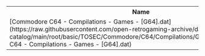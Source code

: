 <table>
<tr><th>Name</th><th>Size</th></tr>
<tr><td>
[Commodore C64 - Compilations - Games - [G64].dat](https://raw.githubusercontent.com/open-retrogaming-archive/dat-catalog/main/root/basic/TOSEC/Commodore/C64/Compilations/Games/[G64]/Commodore C64 - Compilations - Games - [G64].dat)
</td><td>895</td></tr>
</table>
